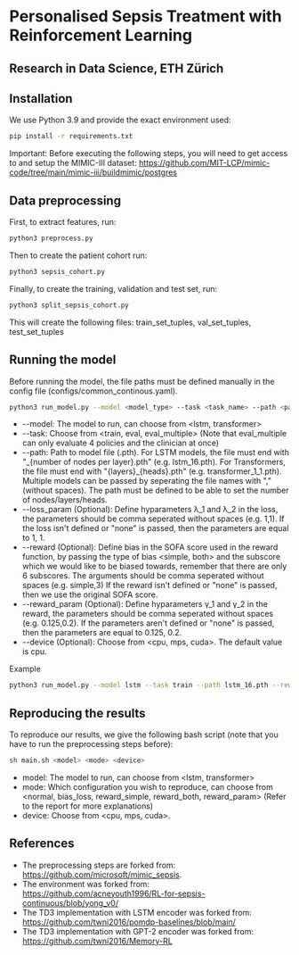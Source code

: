 # Personalised Sepsis Treatment with Reinforcement Learning
## Research in Data Science, ETH Zürich

## Installation
We use Python 3.9 and provide the exact environment used:

```bash
pip install -r requirements.txt
```

Important: Before executing the following steps, you will need to get access to and setup the MIMIC-III dataset: https://github.com/MIT-LCP/mimic-code/tree/main/mimic-iii/buildmimic/postgres

## Data preprocessing

First, to extract features, run:
```bash
python3 preprocess.py
```
Then to create the patient cohort run:
```bash
python3 sepsis_cohort.py
```

Finally, to create the training, validation and test set, run:
```bash
python3 split_sepsis_cohort.py
```
This will create the following files: train_set_tuples, val_set_tuples, test_set_tuples


## Running the model

Before running the model, the file paths must be defined manually in the config file (configs/common_continous.yaml).

```bash
python3 run_model.py --model <model_type> --task <task_name> --path <path_to_model> --loss_param <loss_hyperparameters> -reward <reward_type> --reward_param <reward_hyperparameters> --device <device>
```
* --model: The model to run, can choose from <lstm, transformer>
* --task: Choose from <train, eval, eval_multiple> (Note that eval_multiple can only evaluate 4 policies and the clinician at once)
* --path: Path to model file (.pth). For LSTM models, the file must end with "\_{number of nodes per layer}.pth" (e.g. lstm_16.pth). For Transformers, the file must end with "{layers}\_{heads}.pth" (e.g. transformer_1_1.pth). Multiple models can be passed by seperating the file names with "," (without spaces). The path must be defined to be able to set the number of nodes/layers/heads.
* --loss_param (Optional):  Define hyparameters λ_1 and λ_2 in the loss, the parameters should be comma seperated without spaces (e.g. 1,1). If the loss isn't defined or "none" is passed, then the parameters are equal to 1, 1.
* --reward (Optional): Define bias in the SOFA score used in the reward function, by passing the type of bias <simple, both> and the subscore which we would like to be biased towards, remember that there are only 6 subscores. The arguments should be comma seperated without spaces (e.g. simple,3) If the reward isn't defined or "none" is passed, then we use the original SOFA score.
* --reward_param (Optional): Define hyparameters γ_1 and γ_2 in the reward, the parameters should be comma seperated without spaces (e.g. 0.125,0.2). If the parameters aren't defined or "none" is passed, then the parameters are equal to 0.125, 0.2.
* --device (Optional): Choose from <cpu, mps, cuda>. The default value is cpu.


Example
```bash
python3 run_model.py --model lstm --task train --path lstm_16.pth --reward both,2 --device cuda
```
## Reproducing the results
To reproduce our results, we give the following bash script (note that you have to run the preprocessing steps before):
```bash
sh main.sh <model> <mode> <device>
```
* model: The model to run, can choose from <lstm, transformer>
* mode: Which configuration you wish to reproduce, can choose from <normal, bias_loss, reward_simple, reward_both, reward_param> (Refer to the report for more explanations)
* device: Choose from <cpu, mps, cuda>.


## References
* The preprocessing steps are forked from: https://github.com/microsoft/mimic_sepsis.
* The environment was forked from: https://github.com/acneyouth1996/RL-for-sepsis-continuous/blob/yong_v0/
* The TD3 implementation with LSTM encoder was forked from: https://github.com/twni2016/pomdp-baselines/blob/main/
* The TD3 implementation with GPT-2 encoder was forked from: https://github.com/twni2016/Memory-RL

